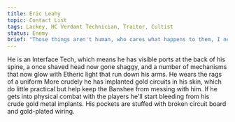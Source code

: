 ```yaml
---
title: Eric Leahy
topic: Contact List
tags: Lackey, HC Verdant Technician, Traitor, Cultist
status: Enemy
brief: "Those things aren't human, who cares what happens to them, I need power to survive."
---
```


He is an Interface Tech, which means he has visible ports at the back of his spine, a once shaved head now gone shaggy, and a number of mechanisms that now glow with Etheric light that run down his arms. He wears the rags of a uniform More crudely he has implanted gold circuits in his skin, which do little practical but help keep the Banshee from messing with him. If he gets into physical combat with the players he'll start bleeding from his crude gold metal implants. His pockets are stuffed with broken circuit board and gold-plated wiring.

